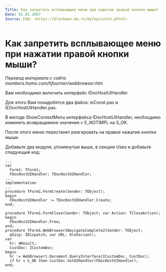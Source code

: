 ```yaml
---
Title: Как запретить всплывающее меню при нажатии правой кнопки мыши?
Date: 01.01.2007
Source: FAQ: <https://blackman.km.ru/myfaq/cont4.phtml>
---
```



Как запретить всплывающее меню при нажатии правой кнопки мыши?
==============================================================


_Перевод материала с сайта members.home.com/hfournier/webbrowser.htm_

Вам необходимо включить интерфейс IDocHostUIHandler.

Для этого Вам понадобятся два файла: ieConst.pas и
IEDocHostUIHandler.pas.

В методе ShowContextMenu интерфейса IDocHostUIHandler,
необходимо изменить возвращаемое значение с E\_NOTIMPL на S\_OK.

После этого меню перестанет реагировать на правое нажатие кнопки мыши.

Добавьте два модуля, упомянутые выше, в секцию Uses и добавьте следующий
код:

    ...
    var
      Form1: TForm1;
      FDocHostUIHandler: TDocHostUIHandler;
    ... 
    implementation
    ... 
    procedure TForm1.FormCreate(Sender: TObject);
    begin
      FDocHostUIHandler := TDocHostUIHandler.Create;
    end; 
     
    procedure TForm1.FormClose(Sender: TObject; var Action: TCloseAction);
    begin
      FDocHostUIHandler.Free;
    end; 
    procedure TForm1.WebBrowser1NavigateComplete2(Sender: TObject;
      pDisp: IDispatch; var URL: OleVariant);
    var
      hr: HResult;
      CustDoc: ICustomDoc;
    begin
      hr := WebBrowser1.Document.QueryInterface(ICustomDoc, CustDoc);
      if hr = S_OK then CustDoc.SetUIHandler(FDocHostUIHandler);
    end;
